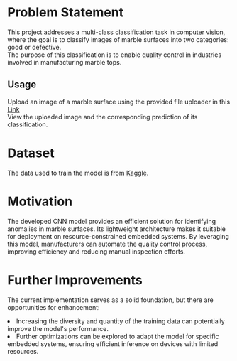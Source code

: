 # Problem Statement
This project addresses a multi-class classification task in computer vision, where the goal is to classify images of marble surfaces into two categories: good or defective.<br> The purpose of this classification is to enable quality control in industries involved in manufacturing marble tops.  

## Usage
Upload an image of a marble surface using the provided file uploader in this [Link](https://kevkibe-marble-surface-anomaly-detection-using-cnn-m-app-sesrxd.streamlit.app/)<br>
View the uploaded image and the corresponding prediction of its classification.

# Dataset
The data used to train the model is from [Kaggle](https://www.kaggle.com/datasets/wardaddy24/marble-surface-anomaly-detection-2).
# Motivation
The developed CNN model provides an efficient solution for identifying anomalies in marble surfaces. Its lightweight architecture makes it suitable for deployment on resource-constrained embedded systems. By leveraging this model, manufacturers can automate the quality control process, improving efficiency and reducing manual inspection efforts.
# Further Improvements
The current implementation serves as a solid foundation, but there are opportunities for enhancement:
<li>Increasing the diversity and quantity of the training data can potentially improve the model's performance.
<li>Further optimizations can be explored to adapt the model for specific embedded systems, ensuring efficient inference on devices with limited resources.


  
